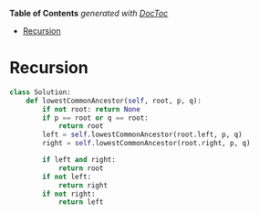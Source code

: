 <!-- START doctoc generated TOC please keep comment here to allow auto update -->
<!-- DON'T EDIT THIS SECTION, INSTEAD RE-RUN doctoc TO UPDATE -->
**Table of Contents**  *generated with [DocToc](https://github.com/thlorenz/doctoc)*

- [Recursion](#recursion)

<!-- END doctoc generated TOC please keep comment here to allow auto update -->

# Recursion

```python
class Solution:
    def lowestCommonAncestor(self, root, p, q):
        if not root: return None
        if p == root or q == root:
            return root
        left = self.lowestCommonAncestor(root.left, p, q)
        right = self.lowestCommonAncestor(root.right, p, q)

        if left and right:
            return root
        if not left:
            return right
        if not right:
            return left
```
